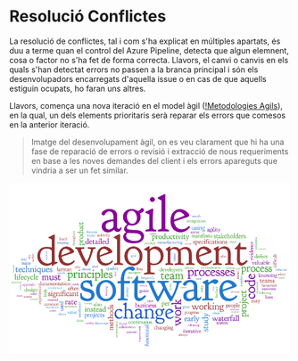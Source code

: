 <!-- TITLE: Resolucio Conflictes -->
<!-- SUBTITLE: A quick summary of Resolucio Conflictes -->

# Resolució Conflictes

La resolució de conflictes, tal i com s'ha explicat en múltiples apartats, és duu a terme quan el control del Azure Pipeline, detecta que algun elemnent, cosa o factor no s'ha fet de forma correcta. Llavors, el canvi o canvis en els quals s'han detectat errors no passen a la branca principal i són els desenvolupadors encarregats d'aquella issue o en cas de que aquells estiguin ocupats, ho faran uns altres.

Llavors, comença una nova iteració en el model àgil ([!Metodologies Agils](https://wiki-js-epl.herokuapp.com/visual-studio-code/tipo-proj/project-development-model#project-development-model)), en la qual, un dels elements prioritaris serà reparar els errors que comesos en la anterior iteració.

> Imatge del desenvolupament àgil, on es veu clarament que hi ha una fase de reparació de errors o revisió i extracció de nous requeriments en base a les noves demandes del client i els errors apareguts que vindria a ser un fet similar.


![Agilenewera 1](/uploads/agilenewera-1.png "Agilenewera 1")